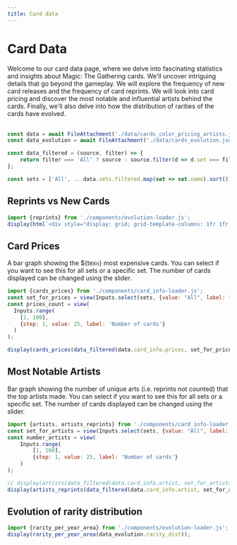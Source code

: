 ```yaml
---
title: Card data
---
```


# Card Data
<div>
Welcome to our card data page, where we delve into fascinating statistics and insights about Magic: The Gathering cards. We'll uncover intriguing details that go beyond the gameplay. We will explore the frequency of new card releases and the frequency of card reprints. We will look into card pricing and discover the most notable and influential artists behind the cards. Finally, we'll also delve into how the distribution of rarities of the cards have evolved.
</div>
<br>

```js
const data = await FileAttachment('./data/cards_color_pricing_artists.json').json();
const data_evolution = await FileAttachment('./data/cards_evolution.json').json();

const data_filtered = (source, filter) => {
    return filter === 'All' ? source : source.filter(d => d.set === filter);
};

const sets = ['All', ...data.sets.filtered.map(set => set.name).sort()];
```

## Reprints vs New Cards


```js
import {reprints} from './components/evolution-loader.js';
display(html`<div style="display: grid; grid-template-columns: 1fr 1fr; column-gap: 20px; row-gap: 20px;">${reprints(data_evolution.reprint_dist)}${reprints(data_evolution.reprint_dist, true)}</div>`)
```

## Card Prices
A bar graph showing the ${tex`n`} most expensive cards. You can select if you want to see this for all sets or a specific set. The number of cards displayed can be changed using the slider.

```js
import {cards_prices} from './components/card_info-loader.js';
const set_for_prices = view(Inputs.select(sets, {value: "All", label: "Sets"}));
const prices_count = view(
  Inputs.range(
    [1, 100],
    {step: 1, value: 25, label: 'Number of cards'}
  )
);
```

```js
display(cards_prices(data_filtered(data.card_info.prices, set_for_prices), parseInt(prices_count), set_for_prices === 'All'));
```

## Most Notable Artists
Bar graph showing the number of unique arts (i.e. reprints not counted) that the top artists made. You can select if you want to see this for all sets or a specific set. The number of cards displayed can be changed using the slider.

```js
import {artists, artists_reprints} from './components/card_info-loader.js';
const set_for_artists = view(Inputs.select(sets, {value: "All", label: "Sets"}));
const number_artists = view(
    Inputs.range(
        [1, 100],
        {step: 1, value: 25, label: 'Number of cards'}
    )
);
```

```js
// display(artists(data_filtered(data.card_info.artist, set_for_artists), parseInt(number_artists)));
display(artists_reprints(data_filtered(data.card_info.artist, set_for_artists), parseInt(number_artists)));
```

## Evolution of rarity distribution
```js
import {rarity_per_year_area} from './components/evolution-loader.js';
display(rarity_per_year_area(data_evolution.rarity_dist));
```